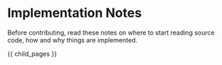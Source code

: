 # Implementation Notes #

Before contributing, read these notes on where to start reading source code, how and why things are implemented.

{{ child_pages }}